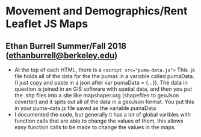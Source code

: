 # Movement and Demographics/Rent Leaflet JS Maps
## Ethan Burrell Summer/Fall 2018 (ethanburrell@berkeley.edu)
* At the top of each HTML, there is a ```<script src="puma-data.js">``` This .js file
holds all of the data for the the pumas in a variable called pumaData. (I just
  copy and paste in a json after var pumaData = {...}). The data in question is
  joined in an GIS software with spatial data, and then you put the .shp files into
  a site like mapshaper.org (shapefiles to geoJson coverter) and it spits out
  all of the data in a geoJson format. You put this in your puma-data.js file
  saved as the variable pumaData
* I documented the code, but generally it has a lot of global varibles with function
calls that are able to change the values of them, this allows easy function calls to be made to
change the values in the maps.
